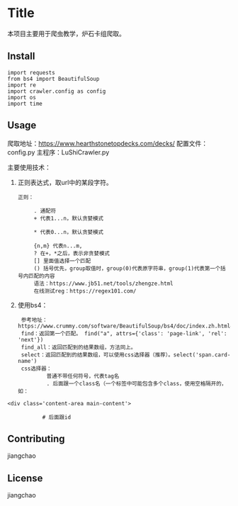 
# Title

本项目主要用于爬虫教学，炉石卡组爬取。

## Install

```
import requests
from bs4 import BeautifulSoup
import re
import crawler.config as config
import os
import time
```

## Usage

爬取地址：https://www.hearthstonetopdecks.com/decks/
配置文件：config.py
主程序：LuShiCrawler.py

主要使用技术：
1. 正则表达式，取url中的某段字符。
       
       正则：
        
            . 通配符
            + 代表1...n，默认贪婪模式
            
            * 代表0...n，默认贪婪模式
            
            {n,m} 代表n...m,
            ? 在+，*之后，表示非贪婪模式
            [] 里面值选择一个匹配
            () 括号优先，group取值时，group(0)代表原字符串，group(1)代表第一个括号内匹配的内容
            语法：https://www.jb51.net/tools/zhengze.html
            在线测试reg：https://regex101.com/
    
2. 使用bs4：

        参考地址：https://www.crummy.com/software/BeautifulSoup/bs4/doc/index.zh.html#
        find：返回第一个匹配。 find("a", attrs={'class': 'page-link', 'rel': 'next'})
        find_all：返回匹配到的结果数组，方法同上。
        select：返回匹配到的结果数组，可以使用css选择器（推荐）。select('span.card-name')
        css选择器：
                普通不带任何符号，代表tag名
                . 后面跟一个class名（一个标签中可能包含多个class，使用空格隔开的，如：

```
<div class='content-area main-content'>
```

               # 后面跟id


## Contributing

jiangchao

## License
jiangchao

    
